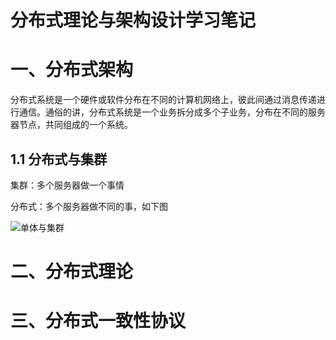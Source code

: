 # 分布式理论与架构设计学习笔记

# 一、分布式架构

分布式系统是一个硬件或软件分布在不同的计算机网络上，彼此间通过消息传递进行通信。通俗的讲，分布式系统是一个业务拆分成多个子业务，分布在不同的服务器节点，共同组成的一个系统。

## 1.1 分布式与集群

集群：多个服务器做一个事情

分布式：多个服务器做不同的事，如下图

![单体与集群](https://mypic-12138.oss-cn-beijing.aliyuncs.com/blog/picgo/%E5%8D%95%E4%BD%93%E4%B8%8E%E9%9B%86%E7%BE%A4.png)





# 二、分布式理论

# 三、分布式一致性协议

